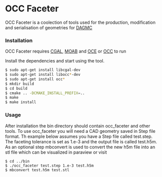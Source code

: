# OCC Faceter

OCC Faceter is a coolection of tools used for the production, modification and serialisation of geometries for [DAGMC](https://svalinn.github.io/DAGMC/)


### Installation

OCC Faceter requires [CGAL](https://cgal.org/), [MOAB](https://press3.mcs.anl.gov/sigma/moab-library/) and [OCE](https://github.com/tpaviot/oce) or [OCC](https://www.opencascade.com) to run

Install the dependencies and start using the tool.

```sh
$ sudo apt-get install libcgal-dev
$ sudo apt-get install libocc*-dev
$ sudo apt-get install occ*
$ mkdir build
$ cd build
$ cmake .. -DCMAKE_INSTALL_PREFIX=..
$ make
$ make install
```

### Usage

After installation the bin directory should contain occ_faceter and other tools. To use occ_faceter you will need a CAD geometry saved in Step file format. Th example below assumes you have a Step file called test.step. The faceting tolerance is set as 1.e-3 and the output file is called test.h5m. As an optional step mbconvert is used to convert the new h5m file into an stl file which can be visualized in paraview or visit  

```
$ cd ../bin
$ ./occ_faceter test.step 1.e-3 test.h5m
$ mbconvert test.h5m test.stl
```



